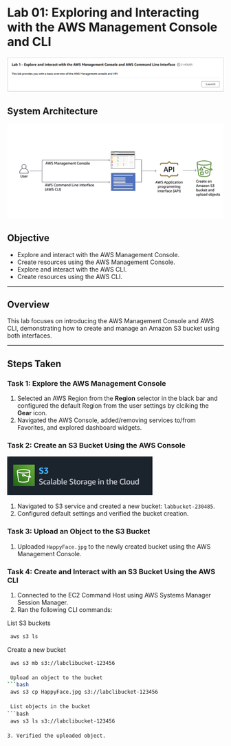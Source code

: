 # Lab 01: Exploring and Interacting with the AWS Management Console and CLI
![Lab01 Title](./screenshots/Lab01Title01.png)

## System Architecture
![Diagram](./screenshots/Lab-1-Overview.png)

## Objective
- Explore and interact with the AWS Management Console.
- Create resources using the AWS Management Console. 
- Explore and interact with the AWS CLI.
- Create resources using the AWS CLI.

---

## Overview
This lab focuses on introducing the AWS Management Console and AWS CLI, demonstrating how to create and manage an Amazon S3 bucket using both interfaces.

---

## Steps Taken

### Task 1: Explore the AWS Management Console
1. Selected an AWS Region from the **Region** selector in the black bar and configured the default Region from the user settings by clciking the **Gear** icon.
3. Navigated the AWS Console, added/removing services to/from Favorites, and explored dashboard widgets.

### Task 2: Create an S3 Bucket Using the AWS Console 
![S3](./screenshots/Lab01-S3.png)
1. Navigated to S3 service and created a new bucket: `labbucket-230485`.
2. Configured default settings and verified the bucket creation.

### Task 3: Upload an Object to the S3 Bucket
1. Uploaded `HappyFace.jpg` to the newly created bucket using the AWS Management Console.

### Task 4: Create and Interact with an S3 Bucket Using the AWS CLI
1. Connected to the EC2 Command Host using AWS Systems Manager Session Manager.
2. Ran the following CLI commands:
   
List S3 buckets
  ```bash
   aws s3 ls
```

Create a new bucket
  ```bash
   aws s3 mb s3://labclibucket-123456
   
   Upload an object to the bucket
  ```bash
   aws s3 cp HappyFace.jpg s3://labclibucket-123456
   
   List objects in the bucket
  ```bash
   aws s3 ls s3://labclibucket-123456

3. Verified the uploaded object.


